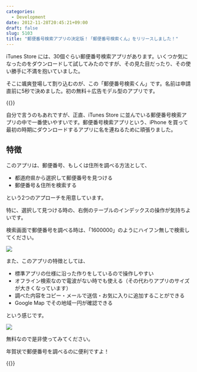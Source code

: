 ```yaml
---
categories:
  - Development
date: 2012-11-28T20:45:21+09:00
draft: false
slug: 5103
title: "郵便番号検索アプリの決定版！「郵便番号検索くん」をリリースしました！"
---
```


iTunes Store には、30個ぐらい郵便番号検索アプリがあります。いくつか気になったのをダウンロードして試してみたのですが、その見た目だったり、その使い勝手に不満を抱いていました。

そこに颯爽登場して割り込むのが、この「郵便番号検索くん」です。名前は申請直前に5秒で決めました。初の無料＋広告モデル型のアプリです。

{{<app id="578073498" title="郵便番号検索くん 1.0（無料）" src="http://a63.phobos.apple.com/us/r1000/086/Purple/v4/55/e4/4f/55e44fa8-d915-3455-47e9-3139b4466e9c/mzl.yqfcyljo.100x100-75.png">}}

自分で言うのもあれですが、正直、iTunes Store に並んでいる郵便番号検索アプリの中で一番使いやすいです。郵便番号検索アプリという、iPhone を買って最初の時期にダウンロードするアプリに名を連ねるために頑張りました。

## 特徴

このアプリは、郵便番号、もしくは住所を調べる方法として、

* 都道府県から選択して郵便番号を見つける
* 郵便番号＆住所を検索する

という2つのアプローチを用意しています。

特に、選択して見つける時の、右側のテーブルのインデックスの操作が気持ちよいです。

検索画面で郵便番号を調べる時は、「1600000」のようにハイフン無しで検索してください。

![](/images/2012/11/5103_1.png)

また、このアプリの特徴としては、

* 標準アプリの仕様に沿った作りをしているので操作しやすい
* オフライン検索なので電波がない時でも使える（その代わりアプリのサイズが大きくなっています）
* 調べた内容をコピー・メールで送信・お気に入りに追加することができる
* Google Map でその地域一円が確認できる

という感じです。

![](/images/2012/11/5103_2.png)

無料なので是非使ってみてください。

年賀状で郵便番号を調べるのに便利ですよ！

{{<app id="578073498" title="郵便番号検索くん 1.0（無料）" src="http://a63.phobos.apple.com/us/r1000/086/Purple/v4/55/e4/4f/55e44fa8-d915-3455-47e9-3139b4466e9c/mzl.yqfcyljo.100x100-75.png">}}
